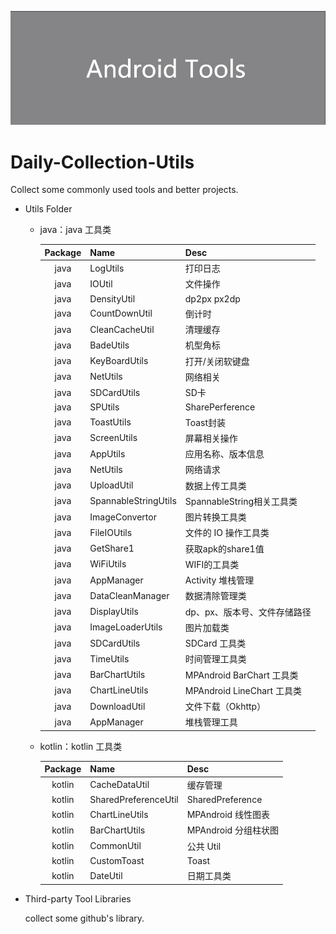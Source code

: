 ![avatar](/assets/icon.png)

# Daily-Collection-Utils

Collect some commonly used tools and better projects.

- Utils Folder

  - java：java 工具类

    | Package | Name                 | Desc                         |
    | :-----: | :------------------- | :--------------------------- |
    |  java   | LogUtils             | 打印日志                     |
    |  java   | IOUtil               | 文件操作                     |
    |  java   | DensityUtil          | dp2px px2dp                  |
    |  java   | CountDownUtil        | 倒计时                       |
    |  java   | CleanCacheUtil       | 清理缓存                     |
    |  java   | BadeUtils            | 机型角标                     |
    |  java   | KeyBoardUtils        | 打开/关闭软键盘              |
    |  java   | NetUtils             | 网络相关                     |
    |  java   | SDCardUtils          | SD卡                         |
    |  java   | SPUtils              | SharePerference              |
    |  java   | ToastUtils           | Toast封装                    |
    |  java   | ScreenUtils          | 屏幕相关操作                 |
    |  java   | AppUtils             | 应用名称、版本信息           |
    |  java   | NetUtils             | 网络请求                     |
    |  java   | UploadUtil           | 数据上传工具类               |
    |  java   | SpannableStringUtils | SpannableString相关工具类    |
    |  java   | ImageConvertor       | 图片转换工具类               |
    |  java   | FileIOUtils          | 文件的 IO 操作工具类         |
    |  java   | GetShare1            | 获取apk的share1值            |
    |  java   | WiFiUtils            | WIFI的工具类                 |
    |  java   | AppManager           | Activity 堆栈管理            |
    |  java   | DataCleanManager     | 数据清除管理类               |
    |  java   | DisplayUtils         | dp、px、版本号、文件存储路径 |
    |  java   | ImageLoaderUtils     | 图片加载类                   |
    |  java   | SDCardUtils          | SDCard 工具类                |
    |  java   | TimeUtils            | 时间管理工具类               |
    |  java   | BarChartUtils        | MPAndroid BarChart 工具类    |
    |  java   | ChartLineUtils       | MPAndroid LineChart 工具类   |
    |  java   | DownloadUtil         | 文件下载（Okhttp）           |
    |  java   | AppManager           | 堆栈管理工具                 |
    

  - kotlin：kotlin 工具类

    | Package | Name                 | Desc                 |
    | :-----: | :------------------- | :------------------- |
    | kotlin  | CacheDataUtil        | 缓存管理             |
    | kotlin  | SharedPreferenceUtil | SharedPreference     |
    | kotlin  | ChartLineUtils       | MPAndroid 线性图表   |
    | kotlin  | BarChartUtils        | MPAndroid 分组柱状图 |
    | kotlin  | CommonUtil           | 公共 Util           |
    | kotlin  | CustomToast          | Toast               |
    | kotlin  | DateUtil             | 日期工具类           |
    

- Third-party Tool Libraries

  collect some github's library. 

